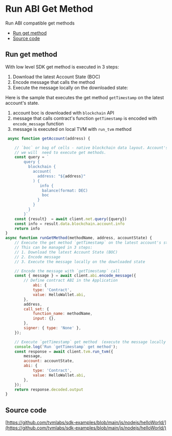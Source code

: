 # Run ABI Get Method

Run ABI compatible get methods

* [Run get method](run_abi_get_method.md#run-get-method)
* [Source code](run_abi_get_method.md#source-code)

## Run get method

With low level SDK get method is executed in 3 steps:

1. Download the latest Account State (BOC)
2. Encode message that calls the method
3. Execute the message locally on the downloaded state:

Here is the sample that executes the get method `getTimestamp` on the latest account's state.

1. account boc is downloaded with `blockchain` API
2. message that calls contract's function `getTimestamp` is encoded with `encode_message` function
3. message is executed on local TVM with `run_tvm` method

```javascript
 async function getAccount(address) {

    // `boc` or bag of cells - native blockchain data layout. Account's boc contains full account state (code and data) that
    // we will  need to execute get methods.
    const query = `
        query {
          blockchain {
            account(
              address: "${address}"
            ) {
               info {
                balance(format: DEC)
                boc
              }
            }
          }
        }`
    const {result}  = await client.net.query({query})
    const info = result.data.blockchain.account.info
    return info
}
async function runGetMethod(methodName, address, accountState) {
    // Execute the get method `getTimestamp` on the latest account's state
    // This can be managed in 3 steps:
    // 1. Download the latest Account State (BOC) 
    // 2. Encode message
    // 3. Execute the message locally on the downloaded state

    // Encode the message with `getTimestamp` call
    const { message } = await client.abi.encode_message({
        // Define contract ABI in the Application
            abi: {
            type: 'Contract',
            value: HelloWallet.abi,
        },
        address,
        call_set: {
            function_name: methodName,
            input: {},
        },
        signer: { type: 'None' },
    });

    // Execute `getTimestamp` get method  (execute the message locally on TVM)
    console.log('Run `getTimestamp` get method');
    const response = await client.tvm.run_tvm({
        message,
        account: accountState,
        abi: {
            type: 'Contract',
            value: HelloWallet.abi,
        },
    });
    return response.decoded.output
}
```

## Source code

[https://github.com/tvmlabs/sdk-examples/blob/main/js/nodejs/helloWorld/](https://github.com/tvmlabs/sdk-examples/blob/main/js/nodejs/helloWorld/)
